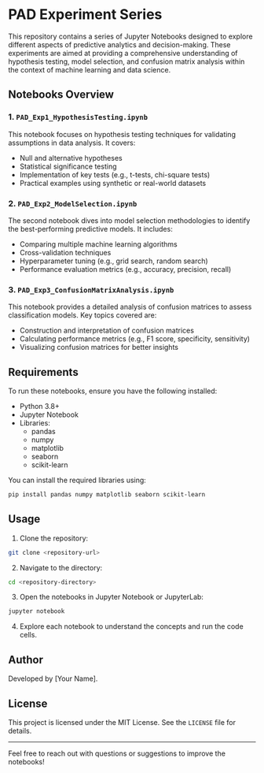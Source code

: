 # PAD Experiment Series

This repository contains a series of Jupyter Notebooks designed to explore different aspects of predictive analytics and decision-making. These experiments are aimed at providing a comprehensive understanding of hypothesis testing, model selection, and confusion matrix analysis within the context of machine learning and data science.

## Notebooks Overview

### 1. `PAD_Exp1_HypothesisTesting.ipynb`
This notebook focuses on hypothesis testing techniques for validating assumptions in data analysis. It covers:
- Null and alternative hypotheses
- Statistical significance testing
- Implementation of key tests (e.g., t-tests, chi-square tests)
- Practical examples using synthetic or real-world datasets

### 2. `PAD_Exp2_ModelSelection.ipynb`
The second notebook dives into model selection methodologies to identify the best-performing predictive models. It includes:
- Comparing multiple machine learning algorithms
- Cross-validation techniques
- Hyperparameter tuning (e.g., grid search, random search)
- Performance evaluation metrics (e.g., accuracy, precision, recall)

### 3. `PAD_Exp3_ConfusionMatrixAnalysis.ipynb`
This notebook provides a detailed analysis of confusion matrices to assess classification models. Key topics covered are:
- Construction and interpretation of confusion matrices
- Calculating performance metrics (e.g., F1 score, specificity, sensitivity)
- Visualizing confusion matrices for better insights

## Requirements

To run these notebooks, ensure you have the following installed:
- Python 3.8+
- Jupyter Notebook
- Libraries:
  - pandas
  - numpy
  - matplotlib
  - seaborn
  - scikit-learn

You can install the required libraries using:
```bash
pip install pandas numpy matplotlib seaborn scikit-learn
```

## Usage

1. Clone the repository:
```bash
git clone <repository-url>
```
2. Navigate to the directory:
```bash
cd <repository-directory>
```
3. Open the notebooks in Jupyter Notebook or JupyterLab:
```bash
jupyter notebook
```
4. Explore each notebook to understand the concepts and run the code cells.

## Author
Developed by [Your Name].

## License
This project is licensed under the MIT License. See the `LICENSE` file for details.

---

Feel free to reach out with questions or suggestions to improve the notebooks!

